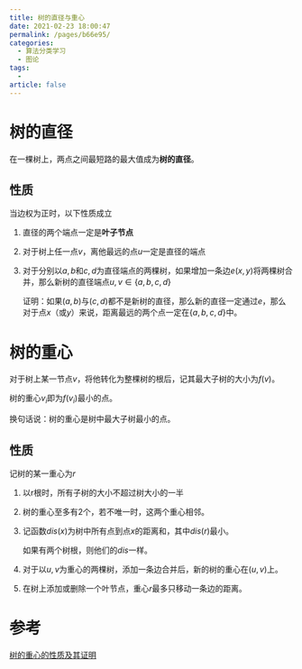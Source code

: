 ```yaml
---
title: 树的直径与重心
date: 2021-02-23 18:00:47
permalink: /pages/b66e95/
categories: 
  - 算法分类学习
  - 图论
tags: 
  - 
article: false
---
```





# 树的直径

在一棵树上，两点之间最短路的最大值成为**树的直径**。



## 性质

当边权为正时，以下性质成立

1.  直径的两个端点一定是**叶子节点**

2.  对于树上任一点$v$，离他最远的点$u$一定是直径的端点

3.  对于分别以$a,b$和$c,d$为直径端点的两棵树，如果增加一条边$e(x,y)$将两棵树合并，那么新树的直径端点$u,v\in\{a,b,c,d\}$

    证明：如果$(a,b)$与$(c,d)$都不是新树的直径，那么新的直径一定通过$e$，那么对于点$x$（或$y$）来说，距离最远的两个点一定在$\{a,b,c,d\}$中。



# 树的重心

对于树上某一节点$v$，将他转化为整棵树的根后，记其最大子树的大小为$f(v)$。

树的重心$v_i$即为$f(v_i)$最小的点。

换句话说：树的重心是树中最大子树最小的点。



## 性质

记树的某一重心为$r$

1.  以r根时，所有子树的大小不超过树大小的一半

2.  树的重心至多有2个，若不唯一时，这两个重心相邻。

3.  记函数$dis(x)$为树中所有点到点$x$的距离和，其中$dis(r)$最小。

    如果有两个树根，则他们的$dis$一样。

4.  对于以$u,v$为重心的两棵树，添加一条边合并后，新的树的重心在$(u,v)$上。

5.  在树上添加或删除一个叶节点，重心$r$最多只移动一条边的距离。



# 参考

[树的重心的性质及其证明](https://www.cnblogs.com/suxxsfe/archive/2004/01/13/13543253.html)
